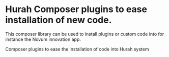 # Hurah Composer plugins to ease installation of new code.

This composer library can be used to install plugins or custom code into for instance the Novum innovation app. 


Composer plugins to ease the installation of code into Hurah system
